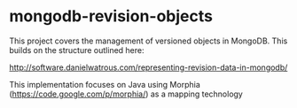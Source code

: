 mongodb-revision-objects
========================

This project covers the management of versioned objects in MongoDB. This builds on the structure outlined here:

http://software.danielwatrous.com/representing-revision-data-in-mongodb/

This implementation focuses on Java using Morphia (https://code.google.com/p/morphia/) as a mapping technology